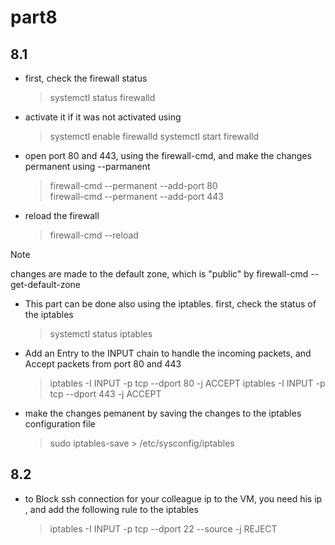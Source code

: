 # part8

## 8.1

* first, check the firewall status
  > systemctl status firewalld

* activate it if it was not activated using 
  > systemctl enable firewalld
  > systemctl start firewalld

* open port 80 and 443, using the firewall-cmd, and make the changes permanent using --parmanent 

  > firewall-cmd --permanent --add-port 80 <br />
  > firewall-cmd --permanent --add-port 443


* reload the firewall
  > firewall-cmd --reload


> [!NOTE]
> changes are made to the default zone, which is "public" by firewall-cmd --get-default-zone 


* This part can be done also using the iptables. first, check the status of the iptables
  > systemctl status iptables

* Add an Entry to the INPUT chain to handle the incoming packets, and Accept packets from port 80 and 443
  > iptables -I INPUT -p tcp --dport 80 -j ACCEPT 
  > iptables -I INPUT -p tcp --dport 443 -j ACCEPT

* make the changes pemanent by saving the changes to the iptables configuration file
  > sudo iptables-save > /etc/sysconfig/iptables

## 8.2

* to Block ssh connection for your colleague ip to the VM, you need his ip , and add the following rule to the iptables
  > iptables -I INPUT -p tcp --dport 22  --source <ip> -j REJECT


